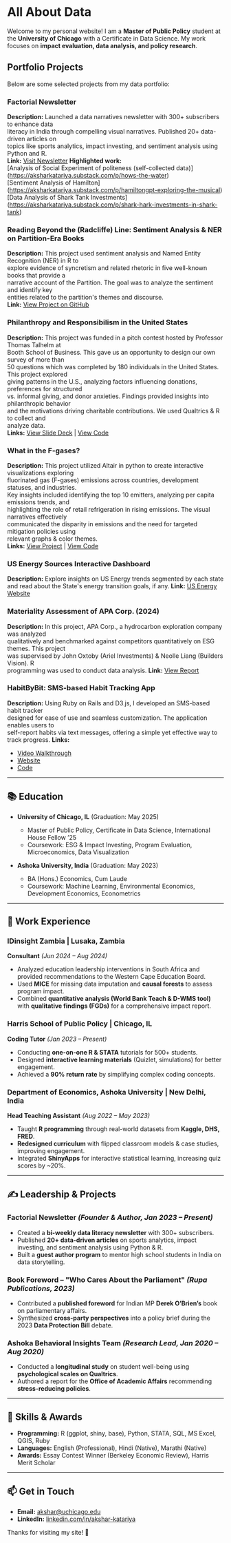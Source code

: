 # All About Data


Welcome to my personal website! I am a **Master of Public Policy** student at the **University of Chicago** with a Certificate in Data Science. My work focuses on **impact evaluation, data analysis, and policy research**.

## Portfolio Projects

Below are some selected projects from my data portfolio:

### Factorial Newsletter
**Description:** Launched a data narratives newsletter with 300+ subscribers to enhance data  
literacy in India through compelling visual narratives. Published 20+ data-driven articles on  
topics like sports analytics, impact investing, and sentiment analysis using Python and R.    
**Link:** [Visit Newsletter](https://aksharkatariya.substack.com)
**Highlighted work:**  
[Analysis of Social Experiment of politeness (self-collected data)] (https://aksharkatariya.substack.com/p/hows-the-water)  
[Sentiment Analysis of Hamilton]  (https://aksharkatariya.substack.com/p/hamiltongpt-exploring-the-musical)  
[Data Analysis of Shark Tank Investments]  (https://aksharkatariya.substack.com/p/shark-hark-investments-in-shark-tank)

### Reading Beyond the (Radcliffe) Line: Sentiment Analysis & NER on Partition-Era Books
**Description:** This project used sentiment analysis and Named Entity Recognition (NER) in R to  
explore evidence of syncretism and related rhetoric in five well-known books that provide a  
narrative account of the Partition. The goal was to analyze the sentiment and identify key  
entities related to the partition's themes and discourse.  
**Link:** [View Project on GitHub](https://github.com/aksharkatariya/Partition-Project)

### Philanthropy and Responsibilism in the United States
**Description:** This project was funded in a pitch contest hosted by Professor Thomas Talhelm at  
Booth School of Business. This gave us an opportunity to design our own survey of more than  
50 questions which was completed by 180 individuals in the United States. This project explored  
giving patterns in the U.S., analyzing factors influencing donations, preferences for structured  
vs. informal giving, and donor anxieties. Findings provided insights into philanthropic behavior  
and the motivations driving charitable contributions. We used Qualtrics & R to collect and  
analyze data.   
**Links:** [View Slide Deck](https://docs.google.com/presentation/d/17FCXrRtANxt6Ul3v6z709nXVM-omLcPBC8mwi7XGsqE/edit?usp=sharing) | [View Code](https://github.com/aksharkatariya/donations-philanthropies-analysis)

### What in the F-gases?
**Description:** This project utilized Altair in python to create interactive visualizations exploring  
fluorinated gas (F-gases) emissions across countries, development statuses, and industries.  
Key insights included identifying the top 10 emitters, analyzing per capita emissions trends, and  
highlighting the role of retail refrigeration in rising emissions. The visual narratives effectively  
communicated the disparity in emissions and the need for targeted mitigation policies using  
relevant graphs & color themes.    
**Links:** [View Project](https://uchicago-mscapp-projects.github.io/projects/what-in-the-f-gases/) | [View Code](https://github.com/aksharkatariya/static_project)

### US Energy Sources Interactive Dashboard
**Description:** Explore insights on US Energy trends segmented by each state and read about the State's energy transition goals, if any. 
**Link:** [US Energy Website](https://us-energy-akshar.netlify.app)

### Materiality Assessment of APA Corp. (2024)
**Description:** In this project, APA Corp., a hydrocarbon exploration company was analyzed  
qualitatively and benchmarked against competitors quantitatively on ESG themes. This project  
was supervised by John Oxtoby (Ariel Investments) & Neolle Liang (Builders Vision). R  
programming was used to conduct data analysis. 
**Link:** [View Report](https://docs.google.com/document/d/1LdWtBm02db7AclD5x235OAOnKViALAKLnluRYVaGuDM/edit?usp=sharing)

### HabitByBit: SMS-based Habit Tracking App
**Description:** Using Ruby on Rails and D3.js, I developed an SMS-based habit tracker  
designed for ease of use and seamless customization. The application enables users to  
self-report habits via text messages, offering a simple yet effective way to track progress.
**Links:**  
- [Video Walkthrough](https://habitbybit.onrender.com)  
- [Website](https://habitbybit.onrender.com)  
- [Code](https://github.com/aksharkatariya/habit_by_bit)

---


## 📚 Education

- **University of Chicago, IL** (Graduation: May 2025)  
  - Master of Public Policy, Certificate in Data Science, International House Fellow ’25  
  - Coursework: ESG & Impact Investing, Program Evaluation, Microeconomics, Data Visualization  

- **Ashoka University, India** (Graduation: May 2023)  
  - BA (Hons.) Economics, Cum Laude  
  - Coursework: Machine Learning, Environmental Economics, Development Economics, Econometrics  

---

## 💼 Work Experience

### **IDinsight Zambia** | Lusaka, Zambia  
**Consultant** _(Jun 2024 – Aug 2024)_  
- Analyzed education leadership interventions in South Africa and provided recommendations to the Western Cape Education Board.  
- Used **MICE** for missing data imputation and **causal forests** to assess program impact.  
- Combined **quantitative analysis (World Bank Teach & D-WMS tool)** with **qualitative findings (FGDs)** for a comprehensive impact report.  

### **Harris School of Public Policy** | Chicago, IL  
**Coding Tutor** _(Jan 2023 – Present)_  
- Conducting **one-on-one R & STATA** tutorials for 500+ students.  
- Designed **interactive learning materials** (Quizlet, simulations) for better engagement.  
- Achieved a **90% return rate** by simplifying complex coding concepts.  

### **Department of Economics, Ashoka University** | New Delhi, India  
**Head Teaching Assistant** _(Aug 2022 – May 2023)_  
- Taught **R programming** through real-world datasets from **Kaggle, DHS, FRED**.  
- **Redesigned curriculum** with flipped classroom models & case studies, improving engagement.  
- Integrated **ShinyApps** for interactive statistical learning, increasing quiz scores by ~20%.  

---

## ✍️ Leadership & Projects  

### **Factorial Newsletter** _(Founder & Author, Jan 2023 – Present)_  
- Created a **bi-weekly data literacy newsletter** with 300+ subscribers.  
- Published **20+ data-driven articles** on sports analytics, impact investing, and sentiment analysis using Python & R.  
- Built a **guest author program** to mentor high school students in India on data storytelling.  

### **Book Foreword – "Who Cares About the Parliament"** _(Rupa Publications, 2023)_  
- Contributed a **published foreword** for Indian MP **Derek O’Brien’s** book on parliamentary affairs.  
- Synthesized **cross-party perspectives** into a policy brief during the 2023 **Data Protection Bill** debate.  

### **Ashoka Behavioral Insights Team** _(Research Lead, Jan 2020 – Aug 2020)_  
- Conducted a **longitudinal study** on student well-being using **psychological scales on Qualtrics**.  
- Authored a report for the **Office of Academic Affairs** recommending **stress-reducing policies**.  

---

## 🔧 Skills & Awards  

- **Programming:** R (ggplot, shiny, base),  Python, STATA, SQL, MS Excel, QGIS, Ruby  
- **Languages:** English (Professional), Hindi (Native), Marathi (Native)  
- **Awards:** Essay Contest Winner (Berkeley Economic Review), Harris Merit Scholar  

---

## 📫 Get in Touch  

- **Email:** akshar@uchicago.edu  
- **LinkedIn:** [linkedin.com/in/akshar-katariya](https://www.linkedin.com/in/akshar-katariya)  

Thanks for visiting my site! 🚀

